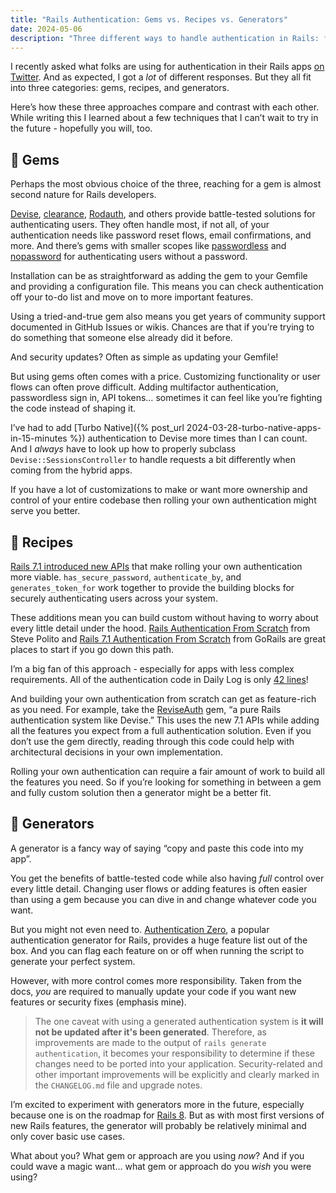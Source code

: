 ```yaml
---
title: "Rails Authentication: Gems vs. Recipes vs. Generators"
date: 2024-05-06
description: "Three different ways to handle authentication in Rails: from quick gem installs to custom-built recipes and flexible generators."
---
```


I recently asked what folks are using for authentication in their Rails apps [on Twitter](https://x.com/joemasilotti/status/1785666667449872420). And as expected, I got a *lot* of different responses. But they all fit into three categories: gems, recipes, and generators.

Here’s how these three approaches compare and contrast with each other. While writing this I learned about a few techniques that I can’t wait to try in the future - hopefully you will, too.

## 💎 Gems

Perhaps the most obvious choice of the three, reaching for a gem is almost second nature for Rails developers.

[Devise](https://github.com/heartcombo/devise), [clearance](https://github.com/thoughtbot/clearance), [Rodauth](https://github.com/janko/rodauth-rails), and others provide battle-tested solutions for authenticating users. They often handle most, if not all, of your authentication needs like password reset flows, email confirmations, and more. And there’s gems with smaller scopes like [passwordless](https://github.com/mikker/passwordless) and [nopassword](https://github.com/rubymonolith/nopassword) for authenticating users without a password.

Installation can be as straightforward as adding the gem to your Gemfile and providing a configuration file. This means you can check authentication off your to-do list and move on to more important features.

Using a tried-and-true gem also means you get years of community support documented in GitHub Issues or wikis. Chances are that if you’re trying to do something that someone else already did it before.

And security updates? Often as simple as updating your Gemfile!

But using gems often comes with a price. Customizing functionality or user flows can often prove difficult. Adding multifactor authentication, passwordless sign in, API tokens… sometimes it can feel like you’re fighting the code instead of shaping it.

I’ve had to add [Turbo Native]({% post_url 2024-03-28-turbo-native-apps-in-15-minutes %}) authentication to Devise more times than I can count. And I *always* have to look up how to properly subclass `Devise::SessionsController` to handle requests a bit differently when coming from the hybrid apps.

If you have a lot of customizations to make or want more ownership and control of your entire codebase then rolling your own authentication might serve you better.

## 📝 Recipes

[Rails 7.1 introduced new APIs](https://rubyonrails.org/2023/10/5/Rails-7-1-0-has-been-released#build-your-own-authentication-improvements) that make rolling your own authentication more viable. `has_secure_password`, `authenticate_by`, and `generates_token_for` work together to provide the building blocks for securely authenticating users across your system.

These additions mean you can build custom without having to worry about every little detail under the hood. [Rails Authentication From Scratch](https://stevepolito.design/blog/rails-authentication-from-scratch) from Steve Polito and [Rails 7.1 Authentication From Scratch](https://gorails.com/episodes/rails-7-1-authentication-from-scratch) from GoRails are great places to start if you go down this path.

I’m a big fan of this approach - especially for apps with less complex requirements. All of the authentication code in Daily Log is only [42 lines](https://github.com/joemasilotti/daily-log/blob/main/rails/app/controllers/concerns/authentication.rb)!

And building your own authentication from scratch can get as feature-rich as you need. For example, take the [ReviseAuth](https://github.com/excid3/revise_auth) gem, “a pure Rails authentication system like Devise.” This uses the new 7.1 APIs while adding all the features you expect from a full authentication solution. Even if you don’t use the gem directly, reading through this code could help with architectural decisions in your own implementation.

Rolling your own authentication can require a fair amount of work to build all the features you need. So if you’re looking for something in between a gem and fully custom solution then a generator might be a better fit.

## 🤖 Generators

A generator is a fancy way of saying “copy and paste this code into my app”.

You get the benefits of battle-tested code while also having *full* control over every little detail. Changing user flows or adding features is often easier than using a gem because you can dive in and change whatever code you want.

But you might not even need to. [Authentication Zero](https://github.com/lazaronixon/authentication-zero), a popular authentication generator for Rails, provides a huge feature list out of the box. And you can flag each feature on or off when running the script to generate your perfect system.

However, with more control comes more responsibility. Taken from the docs, *you* are required to manually update your code if you want new features or security fixes (emphasis mine).

> The one caveat with using a generated authentication system is **it will not be updated after it's been generated**. Therefore, as improvements are made to the output of `rails generate authentication`, it becomes your responsibility to determine if these changes need to be ported into your application. Security-related and other important improvements will be explicitly and clearly marked in the `CHANGELOG.md` file and upgrade notes.
> 

I’m excited to experiment with generators more in the future, especially because one is on the roadmap for [Rails 8](https://github.com/rails/rails/issues/50446). But as with most first versions of new Rails features, the generator will probably be relatively minimal and only cover basic use cases.

What about you? What gem or approach are you using *now*? And if you could wave a magic want… what gem or approach do you *wish* you were using?
